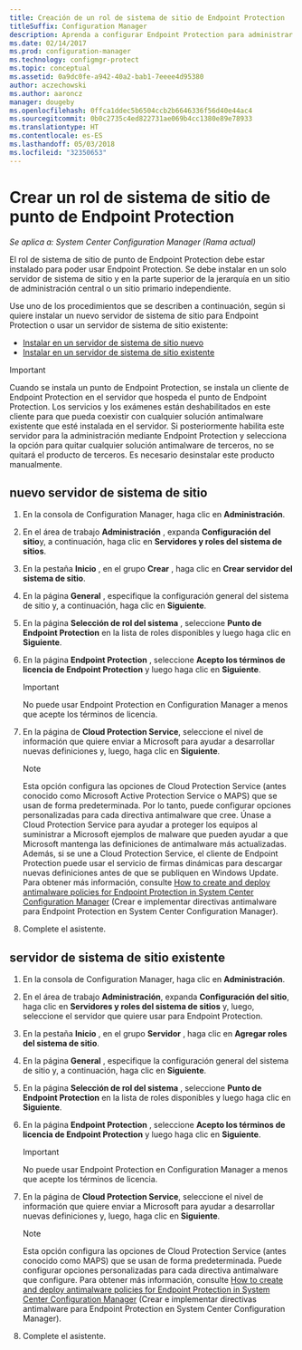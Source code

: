 ```yaml
---
title: Creación de un rol de sistema de sitio de Endpoint Protection
titleSuffix: Configuration Manager
description: Aprenda a configurar Endpoint Protection para administrar la seguridad y el malware en equipos cliente de Configuration Manager.
ms.date: 02/14/2017
ms.prod: configuration-manager
ms.technology: configmgr-protect
ms.topic: conceptual
ms.assetid: 0a9dc0fe-a942-40a2-bab1-7eeee4d95380
author: aczechowski
ms.author: aaroncz
manager: dougeby
ms.openlocfilehash: 0ffca1ddec5b6504ccb2b6646336f56d40e44ac4
ms.sourcegitcommit: 0b0c2735c4ed822731ae069b4cc1380e89e78933
ms.translationtype: HT
ms.contentlocale: es-ES
ms.lasthandoff: 05/03/2018
ms.locfileid: "32350653"
---
```

# <a name="create-an-endpoint-protection-point-site-system-role"></a>Crear un rol de sistema de sitio de punto de Endpoint Protection

*Se aplica a: System Center Configuration Manager (Rama actual)*

 El rol de sistema de sitio de punto de Endpoint Protection debe estar instalado para poder usar Endpoint Protection. Se debe instalar en un solo servidor de sistema de sitio y en la parte superior de la jerarquía en un sitio de administración central o un sitio primario independiente.

 Use uno de los procedimientos que se describen a continuación, según si quiere instalar un nuevo servidor de sistema de sitio para Endpoint Protection o usar un servidor de sistema de sitio existente:
 - [Instalar en un servidor de sistema de sitio nuevo](#new-site-system-server)
 - [Instalar en un servidor de sistema de sitio existente](#existing-site-system-server)

> [!IMPORTANT]
>  Cuando se instala un punto de Endpoint Protection, se instala un cliente de Endpoint Protection en el servidor que hospeda el punto de Endpoint Protection. Los servicios y los exámenes están deshabilitados en este cliente para que pueda coexistir con cualquier solución antimalware existente que esté instalada en el servidor. Si posteriormente habilita este servidor para la administración mediante Endpoint Protection y selecciona la opción para quitar cualquier solución antimalware de terceros, no se quitará el producto de terceros. Es necesario desinstalar este producto manualmente.

## <a name="new-site-system-server"></a>nuevo servidor de sistema de sitio

1.  En la consola de Configuration Manager, haga clic en **Administración**.

2.  En el área de trabajo **Administración** , expanda **Configuración del sitio**y, a continuación, haga clic en **Servidores y roles del sistema de sitios**.

3.  En la pestaña **Inicio** , en el grupo **Crear** , haga clic en **Crear servidor del sistema de sitio**.

4.  En la página **General** , especifique la configuración general del sistema de sitio y, a continuación, haga clic en **Siguiente**.

5.  En la página **Selección de rol del sistema** , seleccione **Punto de Endpoint Protection** en la lista de roles disponibles y luego haga clic en **Siguiente**.

6.  En la página **Endpoint Protection** , seleccione **Acepto los términos de licencia de Endpoint Protection** y luego haga clic en **Siguiente**.

    > [!IMPORTANT]
    >  No puede usar Endpoint Protection en Configuration Manager a menos que acepte los términos de licencia.

7.  En la página de **Cloud Protection Service**, seleccione el nivel de información que quiere enviar a Microsoft para ayudar a desarrollar nuevas definiciones y, luego, haga clic en **Siguiente**.

    > [!NOTE]
    >  Esta opción configura las opciones de Cloud Protection Service (antes conocido como Microsoft Active Protection Service o MAPS) que se usan de forma predeterminada. Por lo tanto, puede configurar opciones personalizadas para cada directiva antimalware que cree. Únase a Cloud Protection Service para ayudar a proteger los equipos al suministrar a Microsoft ejemplos de malware que pueden ayudar a que Microsoft mantenga las definiciones de antimalware más actualizadas. Además, si se une a Cloud Protection Service, el cliente de Endpoint Protection puede usar el servicio de firmas dinámicas para descargar nuevas definiciones antes de que se publiquen en Windows Update. Para obtener más información, consulte [How to create and deploy antimalware policies for Endpoint Protection in System Center Configuration Manager](endpoint-antimalware-policies.md) (Crear e implementar directivas antimalware para Endpoint Protection en System Center Configuration Manager).

8.  Complete el asistente.


## <a name="existing-site-system-server"></a>servidor de sistema de sitio existente

1.  En la consola de Configuration Manager, haga clic en **Administración**.

2.  En el área de trabajo **Administración**, expanda **Configuración del sitio**, haga clic en **Servidores y roles del sistema de sitios** y, luego, seleccione el servidor que quiere usar para Endpoint Protection.

3.  En la pestaña **Inicio** , en el grupo **Servidor** , haga clic en **Agregar roles del sistema de sitio**.

4.  En la página **General** , especifique la configuración general del sistema de sitio y, a continuación, haga clic en **Siguiente**.

5.  En la página **Selección de rol del sistema** , seleccione **Punto de Endpoint Protection** en la lista de roles disponibles y luego haga clic en **Siguiente**.

6.  En la página **Endpoint Protection** , seleccione **Acepto los términos de licencia de Endpoint Protection** y luego haga clic en **Siguiente**.

    > [!IMPORTANT]
    >  No puede usar Endpoint Protection en Configuration Manager a menos que acepte los términos de licencia.

7.  En la página de **Cloud Protection Service**, seleccione el nivel de información que quiere enviar a Microsoft para ayudar a desarrollar nuevas definiciones y, luego, haga clic en **Siguiente**.

    > [!NOTE]
    >  Esta opción configura las opciones de Cloud Protection Service (antes conocido como MAPS) que se usan de forma predeterminada. Puede configurar opciones personalizadas para cada directiva antimalware que configure. Para obtener más información, consulte [How to create and deploy antimalware policies for Endpoint Protection in System Center Configuration Manager](endpoint-antimalware-policies.md) (Crear e implementar directivas antimalware para Endpoint Protection en System Center Configuration Manager).

8.  Complete el asistente.
